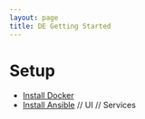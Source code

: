 ```yaml
---
layout: page
title: DE Getting Started
---
```


# Setup

* [Install Docker](https://docs.docker.com/engine/installation/)
* [Install Ansible](ansible/setup)
// UI
// Services


